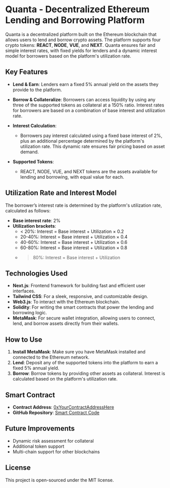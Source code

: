 # Quanta - Decentralized Ethereum Lending and Borrowing Platform

Quanta is a decentralized platform built on the Ethereum blockchain that allows users to lend and borrow crypto assets. The platform supports four crypto tokens: **REACT**, **NODE**, **VUE**, and **NEXT**. Quanta ensures fair and simple interest rates, with fixed yields for lenders and a dynamic interest model for borrowers based on the platform's utilization rate.

## Key Features

- **Lend & Earn**: Lenders earn a fixed 5% annual yield on the assets they provide to the platform.
  
- **Borrow & Collateralize**: Borrowers can access liquidity by using any three of the supported tokens as collateral at a 150% ratio. Interest rates for borrowers are based on a combination of base interest and utilization rate.

- **Interest Calculation**: 
  - Borrowers pay interest calculated using a fixed base interest of 2%, plus an additional percentage determined by the platform's utilization rate. This dynamic rate ensures fair pricing based on asset demand.
  
- **Supported Tokens**: 
  - REACT, NODE, VUE, and NEXT tokens are the assets available for lending and borrowing, with equal value for each.

## Utilization Rate and Interest Model

The borrower’s interest rate is determined by the platform's utilization rate, calculated as follows:

- **Base interest rate**: 2%
- **Utilization brackets**:
  - < 20%: Interest = Base interest + Utilization × 0.2
  - 20-40%: Interest = Base interest + Utilization × 0.4
  - 40-60%: Interest = Base interest + Utilization × 0.6
  - 60-80%: Interest = Base interest + Utilization × 0.8
  - > 80%: Interest = Base interest + Utilization

## Technologies Used

- **Next.js**: Frontend framework for building fast and efficient user interfaces.
- **Tailwind CSS**: For a sleek, responsive, and customizable design.
- **Web3.js**: To interact with the Ethereum blockchain.
- **Solidity**: For writing the smart contracts that power the lending and borrowing logic.
- **MetaMask**: For secure wallet integration, allowing users to connect, lend, and borrow assets directly from their wallets.

## How to Use

1. **Install MetaMask**: Make sure you have MetaMask installed and connected to the Ethereum network.
2. **Lend**: Deposit any of the supported tokens into the platform to earn a fixed 5% annual yield.
3. **Borrow**: Borrow tokens by providing other assets as collateral. Interest is calculated based on the platform's utilization rate.

## Smart Contract

- **Contract Address**: [0xYourContractAddressHere](https://etherscan.io/address/0xYourContractAddressHere)
- **GitHub Repository**: [Smart Contract Code](https://github.com/luffy487/DeFi)

## Future Improvements

- Dynamic risk assessment for collateral
- Additional token support
- Multi-chain support for other blockchains

## License

This project is open-sourced under the MIT license.
